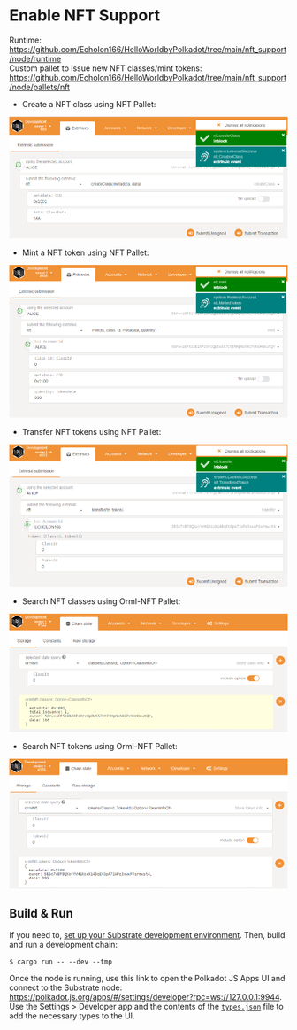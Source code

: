# Enable NFT Support

Runtime: https://github.com/Echolon166/HelloWorldbyPolkadot/tree/main/nft_support/node/runtime         
Custom pallet to issue new NFT classes/mint tokens: https://github.com/Echolon166/HelloWorldbyPolkadot/tree/main/nft_support/node/pallets/nft

- Create a NFT class using NFT Pallet:

![](nft_create_class.png)

- Mint a NFT token using NFT Pallet:

![](nft_mint_token.png)

- Transfer NFT tokens using NFT Pallet:

![](nft_transfer_token.png)

- Search NFT classes using Orml-NFT Pallet: 

![](nft_search_classes.png)

- Search NFT tokens using Orml-NFT Pallet:

![](nft_search_tokens.png)

## Build & Run

If you need to,
[set up your Substrate development environment](https://substrate.dev/docs/en/knowledgebase/getting-started/#manual-installation).
Then, build and run a development chain:

```shell
$ cargo run -- --dev --tmp
```

Once the node is running, use this link to open the Polkadot JS Apps UI and connect to the Substrate
node: https://polkadot.js.org/apps/#/settings/developer?rpc=ws://127.0.0.1:9944. Use the Settings >
Developer app and the contents of the [`types.json`](node/types.json) file to add the
necessary types to the UI.
